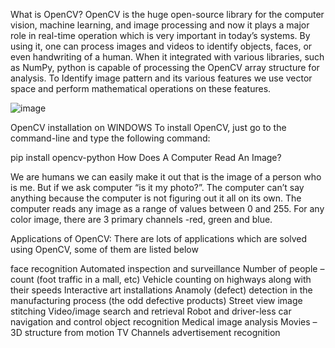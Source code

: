 What is OpenCV?
OpenCV is the huge open-source library for the computer vision, machine learning, and image processing and now it plays a major role in real-time operation which is very important in today’s systems. By using it, one can process images and videos to identify objects, faces, or even handwriting of a human. When it integrated with various libraries, such as NumPy, python is capable of processing the OpenCV array structure for analysis. To Identify image pattern and its various features we use vector space and perform mathematical operations on these features.

![image](https://user-images.githubusercontent.com/83537775/151751747-1f804d2f-c2f9-44b4-aaf2-191175dc009c.png)


OpenCV installation on WINDOWS
To install OpenCV, just go to the command-line and type the following command:

pip install opencv-python
How Does A Computer Read An Image?


We are humans we can easily make it out that is the image of a person who is me. But if we ask computer “is it my photo?”. The computer can’t say anything because the computer is not figuring out it all on its own. The computer reads any image as a range of values between 0 and 255. For any color image, there are 3 primary channels -red, green and blue.

Applications of OpenCV:
There are lots of applications which are solved using OpenCV, some of them are listed below

face recognition
Automated inspection and surveillance
Number of people – count (foot traffic in a mall, etc)
Vehicle counting on highways along with their speeds
Interactive art installations
Anamoly (defect) detection in the manufacturing process (the odd defective products)
Street view image stitching
Video/image search and retrieval
Robot and driver-less car navigation and control
object recognition
Medical image analysis
Movies – 3D structure from motion
TV Channels advertisement recognition

